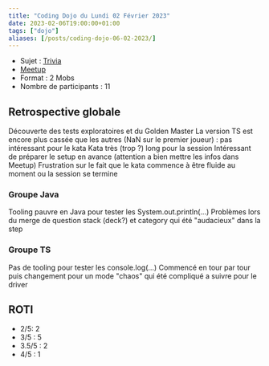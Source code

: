 ```yaml
---
title: "Coding Dojo du Lundi 02 Février 2023"
date: 2023-02-06T19:00:00+01:00
tags: ["dojo"]
aliases: [/posts/coding-dojo-06-02-2023/]
---
```


- Sujet : [Trivia](https://github.com/jbrains/trivia)
- [Meetup](https://www.meetup.com/fr-FR/software-craftsmanship-lyon/events/291092225/)
- Format : 2 Mobs
- Nombre de participants : 11

## Retrospective globale

Découverte des tests exploratoires et du Golden Master
La version TS est encore plus cassée que les autres (NaN sur le premier joueur) : pas intéressant pour le kata
Kata très (trop ?) long pour la session
Intéressant de préparer le setup en avance (attention a bien mettre les infos dans Meetup)
Frustration sur le fait que le kata commence à être fluide au moment ou la session se termine

### Groupe Java

Tooling pauvre en Java pour tester les System.out.println(...)
Problèmes lors du merge de question stack (deck?) et category qui été "audacieux" dans la step

### Groupe TS

Pas de tooling pour tester les console.log(...)
Commencé en tour par tour puis changement pour un mode "chaos" qui été compliqué a suivre pour le driver

## ROTI
- 2/5: 2
- 3/5 : 5
- 3.5/5 : 2
- 4/5 : 1
